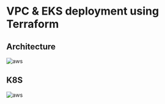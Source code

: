 # VPC & EKS deployment using Terraform

## Architecture 

![aws](https://github.com/lefterisALEX/k8s-cicd-demo/blob/master/.images/aws-architecture.png?raw=true)

## K8S

![aws](https://github.com/lefterisALEX/k8s-cicd-demo/blob/master/.images/k8s-svc.png?raw=true)